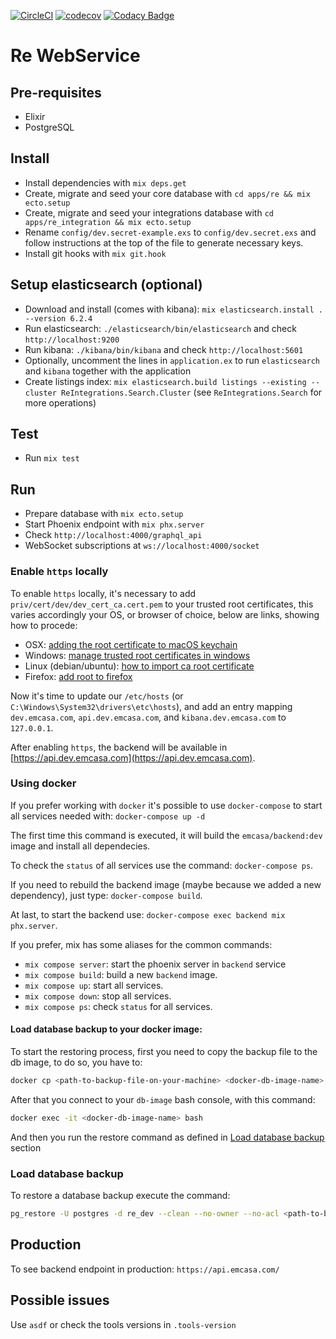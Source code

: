 [![CircleCI](https://circleci.com/gh/emcasa/backend.svg?style=svg)](https://circleci.com/gh/emcasa/backend)
[![codecov](https://codecov.io/gh/emcasa/backend/branch/master/graph/badge.svg)](https://codecov.io/gh/emcasa/backend)
[![Codacy Badge](https://api.codacy.com/project/badge/Grade/96ac2f098f0342619ecd90cd3df6c4da)](https://www.codacy.com/app/pmargreff/backend?utm_source=github.com&amp;utm_medium=referral&amp;utm_content=emcasa/backend&amp;utm_campaign=Badge_Grade)

# Re WebService

## Pre-requisites

* Elixir
* PostgreSQL

## Install

* Install dependencies with `mix deps.get`
* Create, migrate and seed your core database with `cd apps/re && mix ecto.setup`
* Create, migrate and seed your integrations database with `cd apps/re_integration && mix ecto.setup`
* Rename `config/dev.secret-example.exs` to `config/dev.secret.exs` and follow instructions at the top of the file to generate necessary keys.
* Install git hooks with `mix git.hook`

## Setup elasticsearch (optional)

* Download and install (comes with kibana): `mix elasticsearch.install . --version 6.2.4`
* Run elasticsearch: `./elasticsearch/bin/elasticsearch` and check `http://localhost:9200`
* Run kibana: `./kibana/bin/kibana` and check `http://localhost:5601`
* Optionally, uncomment the lines in `application.ex` to run `elasticsearch` and `kibana` together with the application
* Create listings index: `mix elasticsearch.build listings --existing --cluster ReIntegrations.Search.Cluster` (see `ReIntegrations.Search` for more operations)

## Test

* Run `mix test`

## Run

* Prepare database with `mix ecto.setup`
* Start Phoenix endpoint with `mix phx.server`
* Check `http://localhost:4000/graphql_api`
* WebSocket subscriptions at `ws://localhost:4000/socket`

### Enable `https` locally

To enable `https` locally, it's necessary to add `priv/cert/dev/dev_cert_ca.cert.pem` to your trusted root certificates, this varies accordingly your OS, or browser of choice, below are links, showing how to procede:

* OSX: [adding the root certificate to macOS keychain][0]
* Windows: [manage trusted root certificates in windows][1]
* Linux (debian/ubuntu): [how to import ca root certificate][2]
* Firefox: [add root to firefox][3]

Now it's time to update our `/etc/hosts` (or `C:\Windows\System32\drivers\etc\hosts`), and add an entry mapping `dev.emcasa.com`, `api.dev.emcasa.com`, and `kibana.dev.emcasa.com` to `127.0.0.1`.

After enabling `https`, the backend will be available in [https://api.dev.emcasa.com](https://api.dev.emcasa.com).

### Using docker

If you prefer working with `docker` it's possible to use `docker-compose` to start all services needed with: `docker-compose up -d`

The first time this command is executed, it will build the `emcasa/backend:dev` image and install all dependecies.

To check the `status` of all services use the command: `docker-compose ps`.

If you need to rebuild the backend image (maybe because we added a new dependency), just type: `docker-compose build`.

At last, to start the backend use: `docker-compose exec backend mix phx.server`.

If you prefer, mix has some aliases for the common commands:

* `mix compose server`: start the phoenix server in `backend` service
* `mix compose build`: build a new `backend` image.
* `mix compose up`: start all services.
* `mix compose down`: stop all services.
* `mix compose ps`: check `status` for all services.

#### Load database backup to your docker image:

To start the restoring process, first you need to copy the backup file to the db image, to do so, you have to:

```bash
docker cp <path-to-backup-file-on-your-machine> <docker-db-image-name>:<path-inside-docker-image>

```

After that you connect to your `db-image` bash console, with this command:
```bash
docker exec -it <docker-db-image-name> bash
```

And then you run the restore command as defined in [Load database backup](#load-database-backup) section

### Load database backup

To restore a database backup execute the command:

```bash
pg_restore -U postgres -d re_dev --clean --no-owner --no-acl <path-to-backup-file>
```

## Production

To see backend endpoint in production: `https://api.emcasa.com/`

## Possible issues

Use `asdf` or check the tools versions in `.tools-version`

[0]: https://deliciousbrains.com/ssl-certificate-authority-for-local-https-development/#adding-root-cert-macos-keychain
[1]: https://www.thewindowsclub.com/manage-trusted-root-certificates-windows
[2]: https://thomas-leister.de/en/how-to-import-ca-root-certificate/#linux-debian-ubuntu
[3]: https://wiki.mozilla.org/CA/AddRootToFirefox
